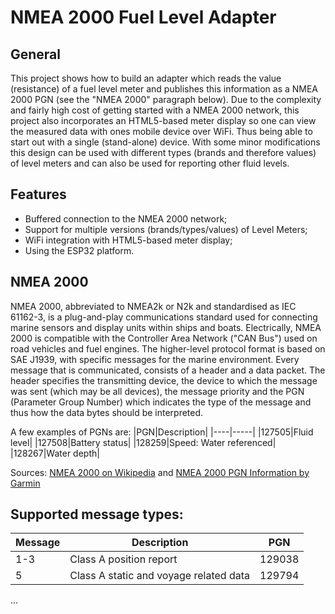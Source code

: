 # NMEA 2000 Fuel Level Adapter

## General
This project shows how to build an adapter which reads the value (resistance) of a fuel level meter and publishes this information as a NMEA 2000 PGN (see the "NMEA 2000" paragraph below). Due to the complexity and fairly high cost of getting started with a NMEA 2000 network, this project also incorporates an HTML5-based meter display so one can view the measured data with ones mobile device over WiFi. Thus being able to start out with a single (stand-alone) device. With some minor modifications this design can be used with different types (brands and therefore values) of level meters and can also be used for reporting other fluid levels.

## Features
- Buffered connection to the NMEA 2000 network;
- Support for multiple versions (brands/types/values) of Level Meters;
- WiFi integration with HTML5-based meter display;
- Using the ESP32 platform.

## NMEA 2000
NMEA 2000, abbreviated to NMEA2k or N2k and standardised as IEC 61162-3, is a plug-and-play communications standard used for connecting marine sensors and display units within ships and boats. Electrically, NMEA 2000 is compatible with the Controller Area Network ("CAN Bus") used on road vehicles and fuel engines. The higher-level protocol format is based on SAE J1939, with specific messages for the marine environment.
Every message that is communicated, consists of a header and a data packet. The header specifies the transmitting device, the device to which the message was sent (which may be all devices), the message priority and the PGN (Parameter Group Number) which indicates the type of the message and thus how the data bytes should be interpreted.

A few examples of PGNs are:
|PGN|Description|
|----|-----|
|127505|Fluid level|
|127508|Battery status|
|128259|Speed: Water referenced|
|128267|Water depth|

Sources: [NMEA 2000 on Wikipedia](https://en.wikipedia.org/wiki/NMEA_2000) and [NMEA 2000 PGN Information by Garmin](https://www8.garmin.com/manuals/webhelp/gpsmap7400-7600/EN-US/GUID-0C4B3FAB-3E41-438C-B31E-9B5489790913.html)

## Supported message types:
|Message|Description|PGN|
|----|-----|-------|
|1-3|Class A position report|129038|
|5|Class A static and voyage related data|129794|

...
